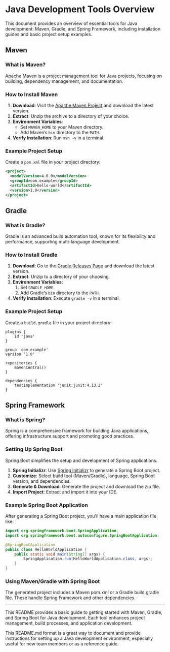 # Java Development Tools Overview

This document provides an overview of essential tools for Java development: Maven, Gradle, and Spring Framework, including installation guides and basic project setup examples.

## Maven

### What is Maven?
Apache Maven is a project management tool for Java projects, focusing on building, dependency management, and documentation.

### How to Install Maven
1. **Download**: Visit the [Apache Maven Project](https://maven.apache.org/download.cgi) and download the latest version.
2. **Extract**: Unzip the archive to a directory of your choice.
3. **Environment Variables**:
    - Set `MAVEN_HOME` to your Maven directory.
    - Add Maven’s `bin` directory to the `PATH`.
4. **Verify Installation**: Run `mvn -v` in a terminal.

### Example Project Setup
Create a `pom.xml` file in your project directory:

```xml
<project>
  <modelVersion>4.0.0</modelVersion>
  <groupId>com.example</groupId>
  <artifactId>hello-world</artifactId>
  <version>1.0</version>
</project>
```

## Gradle
### What is Gradle?
Gradle is an advanced build automation tool, known for its flexibility and performance, supporting multi-language development.

### How to Install Gradle
1. **Download**: Go to the [Gradle Releases Page](https://gradle.org/releases/) and download the latest version.
2. **Extract**: Unzip to a directory of your choosing.
3. **Environment Variables**:
   1. Set `GRADLE_HOME`.
   2. Add Gradle’s `bin` directory to the `PATH`.
4. **Verify Installation**: Execute `gradle -v` in a terminal.

### Example Project Setup

Create a `build.gradle` file in your project directory:

```
plugins {
    id 'java'
}

group 'com.example'
version '1.0'

repositories {
    mavenCentral()
}

dependencies {
    testImplementation 'junit:junit:4.13.2'
}

```
## Spring Framework
### What is Spring?
Spring is a comprehensive framework for building Java applications, offering infrastructure support and promoting good practices.

### Setting Up Spring Boot
Spring Boot simplifies the setup and development of Spring applications.

1. **Spring Initializr**: Use [Spring Initializr](https://start.spring.io/) to generate a Spring Boot project.
2. **Customize**: Select build tool (Maven/Gradle), language, Spring Boot version, and dependencies.
3. **Generate & Download**: Generate the project and download the zip file.
4. **Import Project**: Extract and import it into your IDE.

### Example Spring Boot Application
After generating a Spring Boot project, you'll have a main application file like:

```java
import org.springframework.boot.SpringApplication;
import org.springframework.boot.autoconfigure.SpringBootApplication;

@SpringBootApplication
public class HelloWorldApplication {
    public static void main(String[] args) {
        SpringApplication.run(HelloWorldApplication.class, args);
    }
}
```
### Using Maven/Gradle with Spring Boot
The generated project includes a Maven pom.xml or a Gradle build.gradle file. These handle Spring Framework and other dependencies.

---

This README provides a basic guide to getting started with Maven, Gradle, and Spring Boot for Java development. Each tool enhances project management, build processes, and application development.

This README.md format is a great way to document and provide instructions for setting up a Java development environment, especially useful for new team members or as a reference guide.
